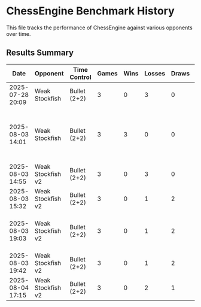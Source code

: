 # ChessEngine Benchmark History

This file tracks the performance of ChessEngine against various opponents over time.

## Results Summary

| Date | Opponent | Time Control | Games | Wins | Losses | Draws | Score | Notes |
|------|----------|--------------|-------|------|--------|-------|-------|-------|
| 2025-07-28 20:09 | Weak Stockfish | Bullet (2+2) | 3 | 0 | 3 | 0 | 0% | 0.0.0 |
| 2025-08-03 14:01 | Weak Stockfish | Bullet (2+2) | 3 | 3 | 0 | 0 | 100% | Negamax Search + Basic Move tables + MVV-LVV |
| 2025-08-03 14:55 | Weak Stockfish v2 | Bullet (2+2) | 3 | 0 | 3 | 0 | 0% | - |
| 2025-08-03 15:32 | Weak Stockfish v2 | Bullet (2+2) | 3 | 0 | 1 | 2 | 33% | Added Killer Moves |
| 2025-08-03 19:03 | Weak Stockfish v2 | Bullet (2+2) | 3 | 0 | 1 | 2 | 33% | Fix timing issue with move inc |
| 2025-08-03 19:42 | Weak Stockfish v2 | Bullet (2+2) | 3 | 0 | 1 | 2 | 33% | Pawn eval upgrades |
| 2025-08-04 17:15 | Weak Stockfish v2 | Bullet (2+2) | 3 | 0 | 2 | 1 | 16% | Bishop & Knight eval |
